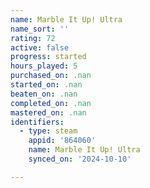 ```yaml
---
name: Marble It Up! Ultra
name_sort: ''
rating: 72
active: false
progress: started
hours_played: 5
purchased_on: .nan
started_on: .nan
beaten_on: .nan
completed_on: .nan
mastered_on: .nan
identifiers:
  - type: steam
    appid: '864060'
    name: Marble It Up! Ultra
    synced_on: '2024-10-10'

---
```

